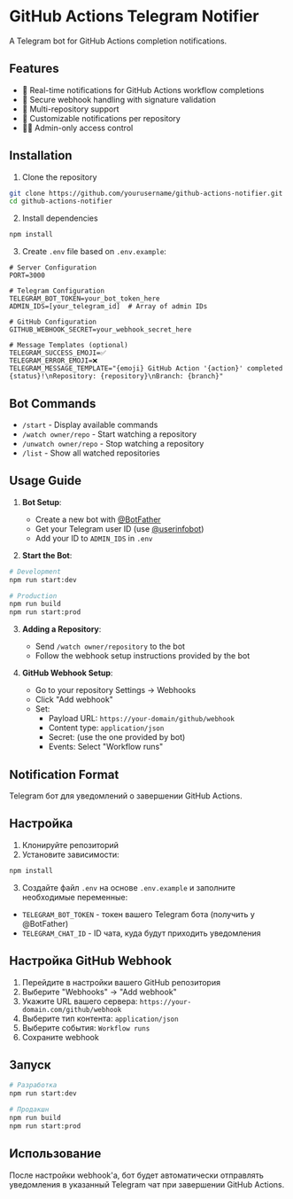 # GitHub Actions Telegram Notifier

A Telegram bot for GitHub Actions completion notifications.

## Features

- 🔔 Real-time notifications for GitHub Actions workflow completions
- 🔐 Secure webhook handling with signature validation
- 👥 Multi-repository support
- 🎯 Customizable notifications per repository
- 👮‍♂️ Admin-only access control

## Installation

1. Clone the repository

```bash
git clone https://github.com/yourusername/github-actions-notifier.git
cd github-actions-notifier
```

2. Install dependencies

```bash
npm install
```

3. Create `.env` file based on `.env.example`:

```env
# Server Configuration
PORT=3000

# Telegram Configuration
TELEGRAM_BOT_TOKEN=your_bot_token_here
ADMIN_IDS=[your_telegram_id]  # Array of admin IDs

# GitHub Configuration
GITHUB_WEBHOOK_SECRET=your_webhook_secret_here

# Message Templates (optional)
TELEGRAM_SUCCESS_EMOJI=✅
TELEGRAM_ERROR_EMOJI=❌
TELEGRAM_MESSAGE_TEMPLATE="{emoji} GitHub Action '{action}' completed {status}!\nRepository: {repository}\nBranch: {branch}"
```

## Bot Commands

- `/start` - Display available commands
- `/watch owner/repo` - Start watching a repository
- `/unwatch owner/repo` - Stop watching a repository
- `/list` - Show all watched repositories

## Usage Guide

1. **Bot Setup**:

   - Create a new bot with [@BotFather](https://t.me/BotFather)
   - Get your Telegram user ID (use [@userinfobot](https://t.me/userinfobot))
   - Add your ID to `ADMIN_IDS` in `.env`

2. **Start the Bot**:

```bash
# Development
npm run start:dev

# Production
npm run build
npm run start:prod
```

3. **Adding a Repository**:

   - Send `/watch owner/repository` to the bot
   - Follow the webhook setup instructions provided by the bot

4. **GitHub Webhook Setup**:
   - Go to your repository Settings → Webhooks
   - Click "Add webhook"
   - Set:
     - Payload URL: `https://your-domain/github/webhook`
     - Content type: `application/json`
     - Secret: (use the one provided by bot)
     - Events: Select "Workflow runs"

## Notification Format

Telegram бот для уведомлений о завершении GitHub Actions.

## Настройка

1. Клонируйте репозиторий
2. Установите зависимости:

```bash
npm install
```

3. Создайте файл `.env` на основе `.env.example` и заполните необходимые переменные:

- `TELEGRAM_BOT_TOKEN` - токен вашего Telegram бота (получить у @BotFather)
- `TELEGRAM_CHAT_ID` - ID чата, куда будут приходить уведомления

## Настройка GitHub Webhook

1. Перейдите в настройки вашего GitHub репозитория
2. Выберите "Webhooks" -> "Add webhook"
3. Укажите URL вашего сервера: `https://your-domain.com/github/webhook`
4. Выберите тип контента: `application/json`
5. Выберите события: `Workflow runs`
6. Сохраните webhook

## Запуск

```bash
# Разработка
npm run start:dev

# Продакшн
npm run build
npm run start:prod
```

## Использование

После настройки webhook'а, бот будет автоматически отправлять уведомления в указанный Telegram чат при завершении GitHub Actions.
